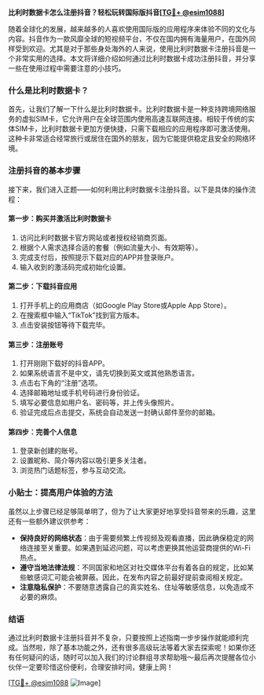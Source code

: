 **比利时数据卡怎么注册抖音？轻松玩转国际版抖音[[TG💪+ @esim1088](https://t.me/s/esim1088)]**

随着全球化的发展，越来越多的人喜欢使用国际版的应用程序来体验不同的文化与内容。抖音作为一款风靡全球的短视频平台，不仅在国内拥有海量用户，在国外同样受到欢迎。尤其是对于那些身处海外的人来说，使用比利时数据卡注册抖音是一个非常实用的选择。本文将详细介绍如何通过比利时数据卡成功注册抖音，并分享一些在使用过程中需要注意的小技巧。

### 什么是比利时数据卡？

首先，让我们了解一下什么是比利时数据卡。比利时数据卡是一种支持跨境网络服务的虚拟SIM卡，它允许用户在全球范围内使用高速互联网连接。相较于传统的实体SIM卡，比利时数据卡更加方便快捷，只需下载相应的应用程序即可激活使用。这种卡非常适合经常旅行或居住在国外的朋友，因为它能提供稳定且安全的网络环境。

### 注册抖音的基本步骤

接下来，我们进入正题——如何利用比利时数据卡注册抖音。以下是具体的操作流程：

#### 第一步：购买并激活比利时数据卡
1. 访问比利时数据卡官方网站或者授权经销商页面。
2. 根据个人需求选择合适的套餐（例如流量大小、有效期等）。
3. 完成支付后，按照提示下载对应的APP并登录账户。
4. 输入收到的激活码完成初始化设置。

#### 第二步：下载抖音应用
1. 打开手机上的应用商店（如Google Play Store或Apple App Store）。
2. 在搜索框中输入“TikTok”找到官方版本。
3. 点击安装按钮等待下载完毕。

#### 第三步：注册账号
1. 打开刚刚下载好的抖音APP。
2. 如果系统语言不是中文，请先切换到英文或其他熟悉语言。
3. 点击右下角的“注册”选项。
4. 选择邮箱地址或手机号码进行身份验证。
5. 填写必要信息如用户名、密码等，并上传头像照片。
6. 验证完成后点击提交，系统会自动发送一封确认邮件至你的邮箱。

#### 第四步：完善个人信息
1. 登录新创建的账号。
2. 设置昵称、简介等内容以吸引更多关注者。
3. 浏览热门话题标签，参与互动交流。

### 小贴士：提高用户体验的方法

虽然以上步骤已经足够简单明了，但为了让大家更好地享受抖音带来的乐趣，这里还有一些额外建议供参考：

- **保持良好的网络状态**：由于需要频繁上传视频及观看直播，因此确保稳定的网络连接至关重要。如果遇到延迟问题，可以考虑更换其他运营商提供的Wi-Fi热点。
- **遵守当地法律法规**：不同国家和地区对社交媒体平台有着各自的规定，比如某些敏感词汇可能会被屏蔽。因此，在发布内容之前最好提前查阅相关规定。
- **注意隐私保护**：不要随意透露自己的真实姓名、住址等敏感信息，以免造成不必要的麻烦。

### 结语

通过比利时数据卡注册抖音并不复杂，只要按照上述指南一步步操作就能顺利完成。当然啦，除了基本功能之外，还有很多高级玩法等着大家去探索呢！如果你还有任何疑问的话，随时可以加入我们的讨论群组寻求帮助哦～最后再次提醒各位小伙伴一定要珍惜这份便利，合理安排时间，健康上网！

[[TG💪+ @esim1088](https://t.me/s/esim1088) ![Image](https://i.postimg.cc/4NQfJmqS/Snipaste-2025-05-13-00-14-12.png)]